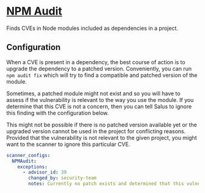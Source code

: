 # [NPM Audit](https://docs.npmjs.com/getting-started/running-a-security-audit)

Finds CVEs in Node modules included as dependencies in a project.

## Configuration

When a CVE is present in a dependency, the best course of action is to upgrade the dependency to a patched version. Conveniently, you can run `npm audit fix` which will try to find a compatible and patched version of the module.

Sometimes, a patched module might not exist and so you will have to assess if the vulnerability is relevant to the way you use the module. If you determine that this CVE is not a concern, then you can tell Salus to ignore this finding with the configuration below.

This might not be possible if there is no patched version available yet or the upgraded version cannot be used in the project for conflicting reasons. Provided that the vulnerability is not relevant to the given project, you might want to the scanner to ignore this particular CVE.

```yaml
scanner_configs:
  NPMAudit:
    exceptions:
      - advisor_id: 39
        changed_by: security-team
        notes: Currently no patch exists and determined that this vulnerability is not exploitable.
```
